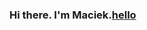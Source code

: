 ### Hi there. I'm Maciek.[hello]


[hello]: https://img.icons8.com/emoji/48/000000/waving-hand-emoji.png

